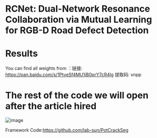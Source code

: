 # RCNet: Dual-Network Resonance Collaboration via Mutual Learning for RGB-D Road Defect Detection


# Results
You can find all weights from ：链接: https://pan.baidu.com/s/1PtveSf4MU1iB0prY7cR4lg 提取码: xnpp
# The rest of the code we will open after the article hired
![image](https://github.com/user-attachments/assets/4b6a446e-5960-4c69-85cc-33db1b6123ce)

Framework Code:https://github.com/lab-sun/PotCrackSeg
